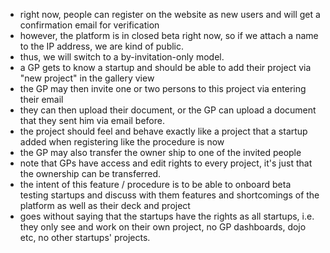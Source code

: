 - right now, people can register on the website as new users and will get a confirmation email for verification
- however, the platform is in closed beta right now, so if we attach a name to the IP address, we are kind of public.
- thus, we will switch to a by-invitation-only model.
- a GP gets to know a startup and should be able to add their project via "new project" in the gallery view 
- the GP may then invite one or two persons to this project via entering their email
- they can then upload their document, or the GP can upload a document that they sent him via email before.
- the project should feel and behave exactly like a project that a startup added when registering like the procedure is now
- the GP may also transfer the owner ship to one of the invited people
- note that GPs have access and edit rights to every project, it's just that the ownership can be transferred.
- the intent of this feature / procedure is to be able to onboard beta testing startups  and discuss with them features and shortcomings of the platform as well as their deck and project
- goes without saying that the startups have the rights as all startups, i.e. they only see and work on their own project, no GP dashboards, dojo etc, no other startups' projects.

